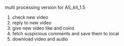 multi processing version for AS_kit_1.5
1. check new video 
2. reply to new video
3. give new video like and coins
4. fetch suspicious comments and save them to local
5. download video and audio
